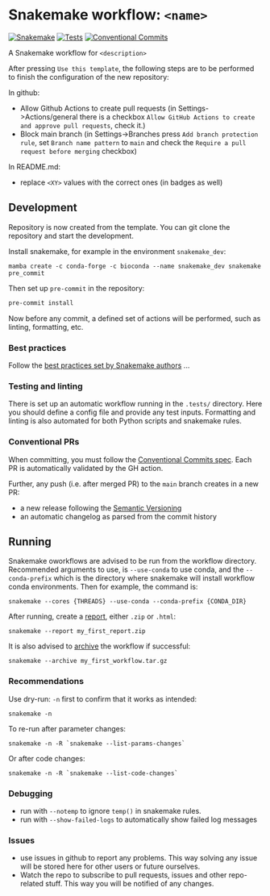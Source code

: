 # Snakemake workflow: `<name>`

[![Snakemake](https://img.shields.io/badge/snakemake-≥7.25.0-brightgreen.svg)](https://snakemake.github.io)
[![Tests](https://github.com/<owner>/<repo>/actions/workflows/main.yml/badge.svg?branch=main)](https://github.com/<owner>/<repo>/actions?query=branch%3Amain+workflow%3ATests)
[![Conventional Commits](https://img.shields.io/badge/Conventional%20Commits-1.0.0-%23FE5196?logo=conventionalcommits&logoColor=white)](https://conventionalcommits.org)

A Snakemake workflow for `<description>`

After pressing `Use this template`, the following steps are to be performed to finish the configuration of the new repository:

In github:

- Allow Github Actions to create pull requests (in Settings->Actions/general there is a checkbox `Allow GitHub Actions to create and approve pull requests`, check it.)
- Block main branch (in Settings->Branches press `Add branch protection rule`, set `Branch name pattern` to `main` and check the `Require a pull request before merging` checkbox)

In README.md:

- replace `<XY>` values with the correct ones (in badges as well)

## Development

Repository is now created from the template. You can git clone the repository and start the development.

Install snakemake, for example in the environment `snakemake_dev`:

```shell
mamba create -c conda-forge -c bioconda --name snakemake_dev snakemake pre_commit
```

Then set up `pre-commit` in the repository:

```bash
pre-commit install
```

Now before any commit, a defined set of actions will be performed, such as linting, formatting, etc.

### Best practices

Follow the [best practices set by Snakemake authors](https://snakemake.readthedocs.io/en/stable/snakefiles/best_practices.html) ...

### Testing and linting

There is set up an automatic workflow running in the `.tests/` directory. Here you should define a config file and provide any test inputs.
Formatting and linting is also automated for both Python scripts and snakemake rules.

### Conventional PRs

When committing, you must follow the [Conventional Commits spec](https://www.conventionalcommits.org/en/v1.0.0/). Each PR is automatically validated by the GH action.

Further, any push (i.e. after merged PR) to the `main` branch creates in a new PR:

- a new release following the [Semantic Versioning](https://semver.org/)
- an automatic changelog as parsed from the commit history

## Running

Snakemake oworkflows are advised to be run from the workflow directory. Recommended arguments to use, is `--use-conda` to use conda, and the `--conda-prefix` which is the directory where snakemake will install workflow conda environments. Then for example, the command is:

```shell
snakemake --cores {THREADS} --use-conda --conda-prefix {CONDA_DIR}
```

After running, create a [report](https://snakemake.readthedocs.io/en/stable/snakefiles/reporting.html), either `.zip` or `.html`:

```shell
snakemake --report my_first_report.zip
```

It is also advised to [archive](https://snakemake.readthedocs.io/en/stable/snakefiles/deployment.html#sustainable-and-reproducible-archiving) the workflow if successful:

```shell
snakemake --archive my_first_workflow.tar.gz
```

### Recommendations

Use dry-run: `-n` first to confirm that it works as intended:

```shell
snakemake -n
```

To re-run after parameter changes:

```shell
snakemake -n -R `snakemake --list-params-changes`
```

Or after code changes:

```shell
snakemake -n -R `snakemake --list-code-changes`
```

### Debugging

- run with `--notemp` to ignore `temp()` in snakemake rules.
- run with `--show-failed-logs` to automatically show failed log messages

### Issues

- use issues in github to report any problems. This way solving any issue will be stored here for other users or future ourselves.
- Watch the repo to subscribe to pull requests, issues and other repo-related stuff. This way you will be notified of any changes.
